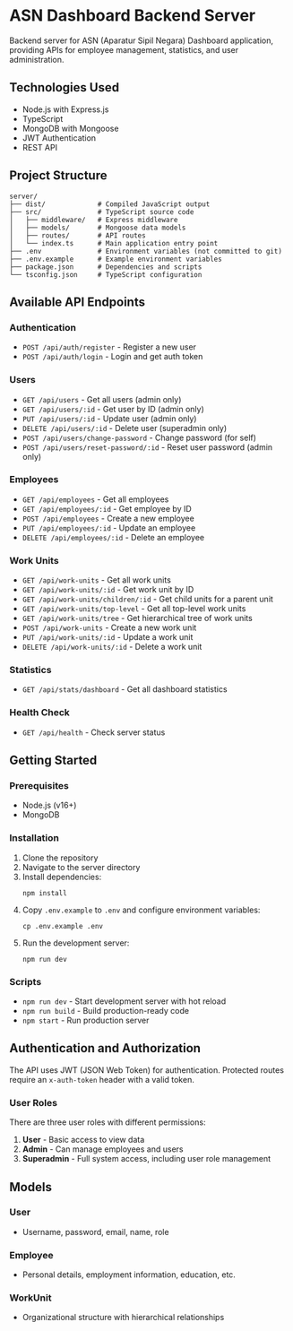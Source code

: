 # ASN Dashboard Backend Server

Backend server for ASN (Aparatur Sipil Negara) Dashboard application, providing APIs for employee management, statistics, and user administration.

## Technologies Used

- Node.js with Express.js
- TypeScript
- MongoDB with Mongoose
- JWT Authentication
- REST API

## Project Structure

```
server/
├── dist/             # Compiled JavaScript output
├── src/              # TypeScript source code
│   ├── middleware/   # Express middleware
│   ├── models/       # Mongoose data models
│   ├── routes/       # API routes
│   └── index.ts      # Main application entry point
├── .env              # Environment variables (not committed to git)
├── .env.example      # Example environment variables
├── package.json      # Dependencies and scripts
└── tsconfig.json     # TypeScript configuration
```

## Available API Endpoints

### Authentication
- `POST /api/auth/register` - Register a new user
- `POST /api/auth/login` - Login and get auth token

### Users
- `GET /api/users` - Get all users (admin only)
- `GET /api/users/:id` - Get user by ID (admin only)
- `PUT /api/users/:id` - Update user (admin only)
- `DELETE /api/users/:id` - Delete user (superadmin only)
- `POST /api/users/change-password` - Change password (for self)
- `POST /api/users/reset-password/:id` - Reset user password (admin only)

### Employees
- `GET /api/employees` - Get all employees
- `GET /api/employees/:id` - Get employee by ID
- `POST /api/employees` - Create a new employee
- `PUT /api/employees/:id` - Update an employee
- `DELETE /api/employees/:id` - Delete an employee

### Work Units
- `GET /api/work-units` - Get all work units
- `GET /api/work-units/:id` - Get work unit by ID
- `GET /api/work-units/children/:id` - Get child units for a parent unit
- `GET /api/work-units/top-level` - Get all top-level work units
- `GET /api/work-units/tree` - Get hierarchical tree of work units
- `POST /api/work-units` - Create a new work unit
- `PUT /api/work-units/:id` - Update a work unit
- `DELETE /api/work-units/:id` - Delete a work unit

### Statistics
- `GET /api/stats/dashboard` - Get all dashboard statistics

### Health Check
- `GET /api/health` - Check server status

## Getting Started

### Prerequisites
- Node.js (v16+)
- MongoDB

### Installation

1. Clone the repository
2. Navigate to the server directory
3. Install dependencies:
   ```
   npm install
   ```
4. Copy `.env.example` to `.env` and configure environment variables:
   ```
   cp .env.example .env
   ```
5. Run the development server:
   ```
   npm run dev
   ```

### Scripts

- `npm run dev` - Start development server with hot reload
- `npm run build` - Build production-ready code
- `npm start` - Run production server

## Authentication and Authorization

The API uses JWT (JSON Web Token) for authentication. Protected routes require an `x-auth-token` header with a valid token.

### User Roles

There are three user roles with different permissions:

1. **User** - Basic access to view data
2. **Admin** - Can manage employees and users
3. **Superadmin** - Full system access, including user role management

## Models

### User
- Username, password, email, name, role

### Employee
- Personal details, employment information, education, etc.

### WorkUnit
- Organizational structure with hierarchical relationships 